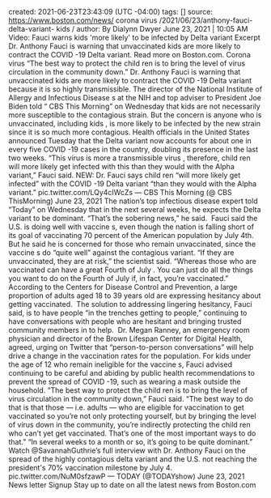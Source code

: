 created: 2021-06-23T23:43:09 (UTC -04:00)
tags: []
source: https://www.boston.com/news/ corona virus /2021/06/23/anthony-fauci-delta-variant- kids /
author: By Dialynn Dwyer
 June  23, 2021 | 10:05 AM
Video:  Fauci  warns  kids  'more likely' to be infected by Delta variant
Excerpt
Dr. Anthony  Fauci  is warning that unvaccinated  kids  are more likely to contract the  COVID -19 Delta variant. Read more on Boston.com.
Corona virus
“The best way to protect the  child ren is to bring the level of  virus  circulation in the community down.”
Dr. Anthony  Fauci  is warning that unvaccinated  kids  are more likely to contract the  COVID -19 Delta variant because it is so highly transmissible.
The director of the National Institute of Allergy and Infectious  Disease s at the  NIH  and top adviser to President Joe Biden told “ CBS  This Morning” on Wednesday that  kids  are not necessarily more susceptible to the contagious strain. But the concern is anyone who is unvaccinated, including  kids , is more likely to be infected by the new strain since it is so much more contagious.
Health officials in the  United States  announced Tuesday that the Delta variant now accounts for about one in every five  COVID -19 cases in the country, doubling its presence in the last two weeks.
“This  virus  is more a transmissible  virus , therefore,  child ren will more likely get infected with this than they would with the Alpha variant,”  Fauci  said.
NEW: Dr.  Fauci  says  child ren “will more likely get infected” with the  COVID -19 Delta variant “than they would with the Alpha variant.” pic.twitter.com/LQy4cIWcZs
—  CBS  This Morning (@ CBS ThisMorning)  June  23, 2021
The nation’s top infectious disease expert told “Today” on Wednesday that in the next several weeks, he expects the Delta variant to be dominant.
“That’s the sobering news,” he said. 
 Fauci  said the U.S. is doing well with  vaccine s, even though the nation is falling short of its goal of vaccinating 70 percent of the  American  population by  July  4th. But he said he is concerned for those who remain unvaccinated, since the  vaccine s do “quite well” against the contagious variant.
“If they are unvaccinated, they are at risk,” the scientist said. “Whereas those who are vaccinated can have a great Fourth of  July . You can just do all the things you want to do on the Fourth of  July  if, in fact, you’re vaccinated.”
According to the Centers for  Disease  Control and Prevention, a large proportion of  adults  aged 18 to 39 years old are expressing hesitancy about getting vaccinated. 
The solution to addressing lingering hesitancy,  Fauci  said, is to have people “in the trenches getting to people,” continuing to have conversations with people who are hesitant and bringing trusted community members in to help. 
Dr. Megan Ranney, an emergency room physician and director of the Brown Lifespan Center for Digital Health, agreed, urging on Twitter that “person-to-person conversations” will help drive a change in the vaccination rates for the population.
For  kids  under the age of 12 who remain ineligible for the  vaccine s,  Fauci  advised continuing to be careful and abiding by public health recommendations to prevent the spread of  COVID -19, such as wearing a mask outside the household.
“The best way to protect the  child ren is to bring the level of  virus  circulation in the community down,”  Fauci  said. “The best way to do that is that those — i.e.  adults  — who are eligible for vaccination to get vaccinated so you’re not only protecting yourself, but by bringing the level of  virus  down in the community, you’re indirectly protecting the  child ren who can’t yet get vaccinated. That’s one of the most important ways to do that.”
“In several weeks to a month or so, it’s going to be quite dominant.”
Watch @SavannahGuthrie’s full interview with Dr. Anthony  Fauci  on the spread of the highly contagious delta variant and the U.S. not reaching the president's 70% vaccination milestone by  July  4. pic.twitter.com/NuM0sfzawP
— TODAY (@TODAYshow)  June  23, 2021
News letter Signup
Stay up to date on all the latest news from Boston.com

